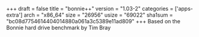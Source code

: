 +++
draft = false
title = "bonnie++"
version = "1.03-2"
categories = ['apps-extra']
arch = "x86_64"
size = "26956"
usize = "69022"
sha1sum = "bc08d7754614404014880a061a3c5389e11ad809"
+++
Based on the Bonnie hard drive benchmark by Tim Bray
